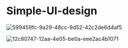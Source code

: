 # Simple-UI-design

![599459fc-9a29-48cc-9d52-42c2de6d4af5](https://user-images.githubusercontent.com/78335638/211136330-9f28cf59-3502-440c-be73-f2bc3662dc17.jpg)


![12c80747-12aa-4e05-be0a-eee2ac4b1071](https://user-images.githubusercontent.com/78335638/211136420-0512dcde-44e3-45bd-9406-7bb2ac9131e9.jpg)
